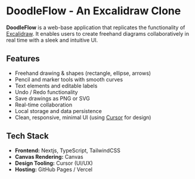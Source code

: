 
# DoodleFlow - An Excalidraw Clone

**DoodleFlow** is a web-base application that replicates the functionality of [Excalidraw](https://excalidraw.com). It enables users to create freehand diagrams collaboratively in real time with a sleek and intuitive UI.

## Features

- Freehand drawing & shapes (rectangle, ellipse, arrows)
- Pencil and marker tools with smooth curves
- Text elements and editable labels
- Undo / Redo functionality
- Save drawings as PNG or SVG
- Real-time collaboration
- Local storage and data persistence
- Clean, responsive, minimal UI (using [Cursor](https://cursor.so) for design)

## Tech Stack

- **Frontend:** Nextjs, TypeScript, TailwindCSS
- **Canvas Rendering:** Canvas 
- **Design Tooling:** Cursor (UI/UX)
- **Hosting:** GitHub Pages / Vercel
